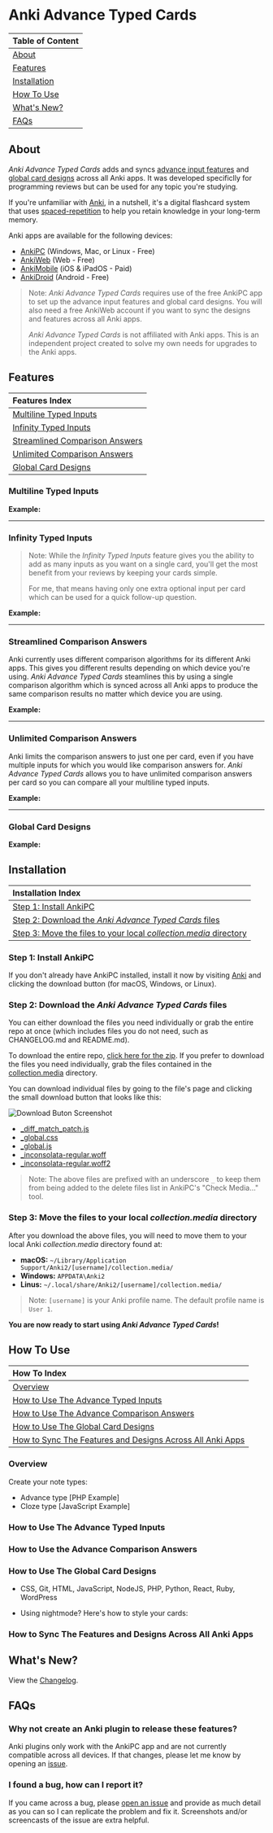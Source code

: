 # Anki Advance Typed Cards

| Table of Content              |
| :---------------------------- |
| [About](#about)               |
| [Features](#features)         |
| [Installation](#installation) |
| [How To Use](#how-to-use)     |
| [What's New?](#whats-new)     |
| [FAQs](#faqs)                 |

## About

_Anki Advance Typed Cards_ adds and syncs [advance input features](#features) and [global card designs](#global-card-designs) across all Anki apps. It was developed specificlly for programming reviews but can be used for any topic you're studying.

If you're unfamiliar with [Anki](https://apps.ankiweb.net/), in a nutshell, it's a digital flashcard system that uses [spaced-repetition](https://en.wikipedia.org/wiki/Spaced_repetition) to help you retain knowledge in your long-term memory.

Anki apps are available for the following devices:

- [AnkiPC](https://apps.ankiweb.net/) (Windows, Mac, or Linux - Free)
- [AnkiWeb](https://ankiweb.net) (Web - Free)
- [AnkiMobile](https://itunes.apple.com/us/app/ankimobile-flashcards/id373493387) (iOS & iPadOS - Paid)
- [AnkiDroid](https://play.google.com/store/apps/details?id=com.ichi2.anki) (Android - Free)

> Note: _Anki Advance Typed Cards_ requires use of the free AnkiPC app to set up the advance input features and global card designs. You will also need a free AnkiWeb account if you want to sync the designs and features across all Anki apps.
>
> _Anki Advance Typed Cards_ is not affiliated with Anki apps. This is an independent project created to solve my own needs for upgrades to the Anki apps.

## Features

| Features Index                                                    |
| :---------------------------------------------------------------- |
| [Multiline Typed Inputs](#multiline-typed-inputs)                 |
| [Infinity Typed Inputs](#infinity-typed-inputs)                   |
| [Streamlined Comparison Answers](#streamlined-comparison-answers) |
| [Unlimited Comparison Answers](#unlimited-comparison-answers)     |
| [Global Card Designs](#global-card-designs)                       |

<!-- ### The Main Features
1. The ability to quickly modify the design of your cards globally with CSS and have the styles sync across all Anki apps.
2. The ability to add multiline typed inputs to your cards that work on all Anki apps.
3. The ability to have as many multiline inputs as you want in a single card.
4. Streamlined comparison answers that work with multiline inputs across all Anki apps.
5. No limit to how many comparison answers you can have per card. -->

### Multiline Typed Inputs

**Example:**

<!-- [ADD GIF SCREENSHOT EXAMPLE] -->

---

### Infinity Typed Inputs

> Note: While the _Infinity Typed Inputs_ feature gives you the ability to add as many inputs as you want on a single card, you'll get the most benefit from your reviews by keeping your cards simple.
>
> For me, that means having only one extra optional input per card which can be used for a quick follow-up question.

**Example:**

<!-- [ADD GIF SCREENSHOT EXAMPLE] -->

---

### Streamlined Comparison Answers

Anki currently uses different comparison algorithms for its different Anki apps. This gives you different results depending on which device you're using. _Anki Advance Typed Cards_ steamlines this by using a single comparison algorithm which is synced across all Anki apps to produce the same comparison results no matter which device you are using.

**Example:**

<!-- [ADD GIF SCREENSHOT EXAMPLE] -->

---

### Unlimited Comparison Answers

Anki limits the comparison answers to just one per card, even if you have multiple inputs for which you would like comparison answers for. _Anki Advance Typed Cards_ allows you to have unlimited comparison answers per card so you can compare all your multiline typed inputs.

**Example:**

<!-- [ADD GIF SCREENSHOT EXAMPLE] -->

---

### Global Card Designs

**Example:**

<!-- [ADD GIF SCREENSHOT EXAMPLE] -->

## Installation

| Installation Index                                                                                                                            |
| :-------------------------------------------------------------------------------------------------------------------------------------------- |
| [Step 1: Install AnkiPC](#step-1-if-you-dont-have-ankipc-installed-install-it-now)                                                            |
| [Step 2: Download the _Anki Advance Typed Cards_ files](#step-2-download-this-repositorys-collectionmedia-directory-files)                                          |
| [Step 3: Move the files to your local _collection.media_ directory](#step-3-move-the-files-you-downloaded-to-your-local-anki-collectionmedia-directory-found-at) |

### Step 1: Install AnkiPC

If you don't already have AnkiPC installed, install it now by visiting [Anki](https://apps.ankiweb.net/) and clicking the download button (for macOS, Windows, or Linux).

### Step 2: Download the _Anki Advance Typed Cards_ files

You can either download the files you need individually or grab the entire repo at once (which includes files you do not need, such as CHANGELOG.md and README.md).

To download the entire repo, [click here for the zip](https://github.com/jacobcassidy/anki-advance-typed-cards/archive/refs/heads/main.zip). If you prefer to download the files you need individually, grab the files contained in the [collection.media](https://github.com/jacobcassidy/anki-advance-typed-cards/tree/main/collection.media) directory.

You can download individual files by going to the file's page and clicking the small download button that looks like this:

![Download Buton Screenshot](https://raw.githubusercontent.com/jacobcassidy/anki-advance-typed-cards/main/assets/screenshots/download-file-button.png?token=GHSAT0AAAAAAB2NXSC3MMNS4M3IWZOKXWTWZCNKL2A)


- [\_diff_match_patch.js](https://github.com/jacobcassidy/anki-advance-typed-cards/blob/main/collection.media/_diff_match_patch.js)
- [\_global.css](https://github.com/jacobcassidy/anki-advance-typed-cards/blob/main/collection.media/_global.css)
- [\_global.js](https://github.com/jacobcassidy/anki-advance-typed-cards/blob/main/collection.media/_global.js)
- [\_inconsolata-regular.woff](https://github.com/jacobcassidy/anki-advance-typed-cards/blob/main/collection.media/_inconsolata-regular.woff)
- [\_inconsolata-regular.woff2](https://github.com/jacobcassidy/anki-advance-typed-cards/blob/main/collection.media/_inconsolata-regular.woff2)

> Note: The above files are prefixed with an underscore `_` to keep them from being added to the delete files list in AnkiPC's "Check Media..." tool.

### Step 3: Move the files to your local _collection.media_ directory

After you download the above files, you will need to move them to your local Anki _collection.media_ directory found at:

- **macOS:** `~/Library/Application Support/Anki2/[username]/collection.media/`
- **Windows:** `APPDATA\Anki2`
- **Linus:** `~/.local/share/Anki2/[username]/collection.media/`

> Note: `[username]` is your Anki profile name. The default profile name is `User 1`.

**You are now ready to start using _Anki Advance Typed Cards_!**

## How To Use

| How To Index                                                   |
| :------------------------------------------------------------- |
| [Overview](#)                                                  |
| [How to Use The Advance Typed Inputs](#)                       |
| [How to Use The Advance Comparison Answers](#)                 |
| [How to Use The Global Card Designs](#)                        |
| [How to Sync The Features and Designs Across All Anki Apps](#) |

### Overview

Create your note types:

- Advance type [PHP Example]
- Cloze type [JavaScript Example]

### How to Use The Advance Typed Inputs

### How to Use the Advance Comparison Answers

### How to Use The Global Card Designs

- CSS, Git, HTML, JavaScript, NodeJS, PHP, Python, React, Ruby, WordPress

- Using nightmode? Here's how to style your cards:

### How to Sync The Features and Designs Across All Anki Apps

## What's New?

View the [Changelog](https://github.com/jacobcassidy/anki-advance-typed-cards/blob/main/CHANGELOG.md).

## FAQs

### Why not create an Anki plugin to release these features?

Anki plugins only work with the AnkiPC app and are not currently compatible across all devices. If that changes, please let me know by opening an [issue](https://github.com/jacobcassidy/anki-advance-typed-cards/issues).

### I found a bug, how can I report it?

If you came across a bug, please [open an issue](https://github.com/jacobcassidy/anki-advance-typed-cards/issues) and provide as much detail as you can so I can replicate the problem and fix it. Screenshots and/or screencasts of the issue are extra helpful.
